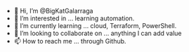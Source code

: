 - 👋 Hi, I’m @BigKatGalarraga
- 👀 I’m interested in ... learning automation.
- 🌱 I’m currently learning ... cloud, Terraform, PowerShell.
- 💞️ I’m looking to collaborate on ... anything I can add value
- 📫 How to reach me ... through Github.

<!---
BigKatGalarraga/BigKatGalarraga is a ✨ special ✨ repository because its `README.md` (this file) appears on your GitHub profile.
You can click the Preview link to take a look at your changes.
--->
